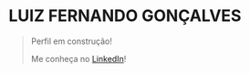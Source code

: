 # LUIZ FERNANDO GONÇALVES

> 
> Perfil em construção!
> 
> Me conheça no [LinkedIn](https://www.linkedin.com/in/luizfg/)!
> 